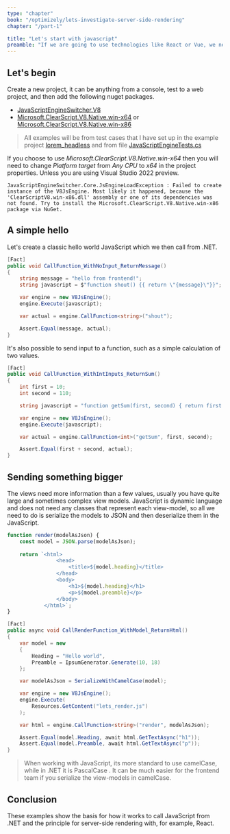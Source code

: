 ```yaml
---
type: "chapter"
book: "/optimizely/lets-investigate-server-side-rendering"
chapter: "/part-1"

title: "Let's start with javascript"
preamble: "If we are going to use technologies like React or Vue, we need to know how to call a JavaScript function from .NET, and in this chapter, I'm going to show the basic of how we can do just that."
---
```


## Let's begin

Create a new project, it can be anything from a console, test to a web project, and then add the following nuget packages.

- [JavaScriptEngineSwitcher.V8](https://www.nuget.org/packages/JavaScriptEngineSwitcher.V8/)
- [Microsoft.ClearScript.V8.Native.win-x64](https://www.nuget.org/packages/Microsoft.ClearScript.V8.Native.win-x64/) or [Microsoft.ClearScript.V8.Native.win-x86](https://www.nuget.org/packages/Microsoft.ClearScript.V8.Native.win-x86/)

> All examples will be from test cases that I have set up in the example project [lorem_headless](https://github.com/loremipsumdonec/optimizely-cms-models/tree/master/posts/lets_play_around_with_headless/example/lorem_headless) and from file [JavaScriptEngineTests.cs](https://github.com/loremipsumdonec/optimizely-cms-models/blob/master/posts/lets_play_around_with_headless/example/lorem_headless/lorem_headless_tests/JavaScriptEngineTests.cs)

If you choose to use _Microsoft.ClearScript.V8.Native.win-x64_ then you will need to change _Platform target_ from _Any CPU_ to _x64_ in the project properties. Unless you are using Visual Studio 2022 preview.

```text
JavaScriptEngineSwitcher.Core.JsEngineLoadException : Failed to create instance of the V8JsEngine. Most likely it happened, because the 'ClearScriptV8.win-x86.dll' assembly or one of its dependencies was not found. Try to install the Microsoft.ClearScript.V8.Native.win-x86 package via NuGet.
```

## A simple hello

Let's create a classic hello world JavaScript which we then call from .NET.

```csharp
[Fact]
public void CallFunction_WithNoInput_ReturnMessage()
{
    string message = "hello from frontend!";
    string javascript = $"function shout() {{ return \"{message}\"}}";

    var engine = new V8JsEngine();
    engine.Execute(javascript);

    var actual = engine.CallFunction<string>("shout");

    Assert.Equal(message, actual);
}
```

It's also possible to send input to a function, such as a simple calculation of two values.

```csharp
[Fact]
public void CallFunction_WithIntInputs_ReturnSum()
{
    int first = 10;
    int second = 110;

    string javascript = "function getSum(first, second) { return first + second;}";

    var engine = new V8JsEngine();
    engine.Execute(javascript);

    var actual = engine.CallFunction<int>("getSum", first, second);

    Assert.Equal(first + second, actual);
}
```

## Sending something bigger

The views need more information than a few values, usually you have quite large and sometimes complex view models. JavaScript is dynamic language and does not need any classes that represent each view-model, so all we need to do is serialize the models to JSON and then deserialize them in the JavaScript.

```javascript
function render(modelAsJson) {
    const model = JSON.parse(modelAsJson);
    
    return `<html>
                <head>
                    <title>${model.heading}</title>
                </head>
                <body>
                    <h1>${model.heading}</h1>
                    <p>${model.preamble}</p>
                </body>
            </html>`;
}
```

```csharp
[Fact]
public async void CallRenderFunction_WithModel_ReturnHtml() 
{
    var model = new
    {
        Heading = "Hello world",
        Preamble = IpsumGenerator.Generate(10, 18)
    };

    var modelAsJson = SerializeWithCamelCase(model);            

    var engine = new V8JsEngine();
    engine.Execute(
        Resources.GetContent("lets_render.js")
    );

    var html = engine.CallFunction<string>("render", modelAsJson);

    Assert.Equal(model.Heading, await html.GetTextAsync("h1"));
    Assert.Equal(model.Preamble, await html.GetTextAsync("p"));
}
```

> When working with JavaScript, its more standard to use camelCase, while in .NET it is PascalCase . It can be much easier for the frontend team if you serialize the view-models in camelCase.

## Conclusion

These examples show the basis for how it works to call JavaScript from .NET and the principle for server-side rendering with, for example, React. 
